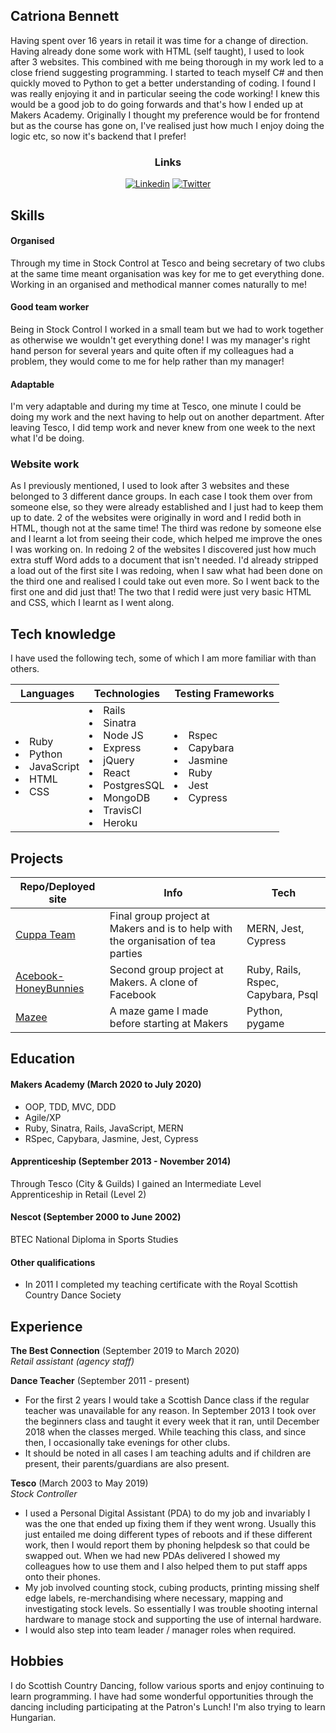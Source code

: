 ## Catriona Bennett

Having spent over 16 years in retail it was time for a change of direction. Having already done some work with HTML (self taught), I used to look after 3 websites. This combined with me being thorough in my work led to a close friend suggesting programming. I started to teach myself C# and then quickly moved to Python to get a better understanding of coding. I found I was really enjoying it and in particular seeing the code working! I knew this would be a good job to do going forwards and that's how I ended up at Makers Academy. Originally I thought my preference would be for frontend but as the course has gone on, I've realised just how much I enjoy doing the logic etc, so now it's backend that I prefer!

<center><h3>Links</h3>

[![Linkedin](https://img.shields.io/badge/LinkedIn-%232A6AC7?style=for-the-badge&amp;logo=linkedin)](https://www.linkedin.com/in/catriona-bennett-1089b31ab/)
[![Twitter](https://img.shields.io/badge/Twitter-%231DA1F2?style=for-the-badge&amp;logo=twitter&amp;logoColor=white)](https://twitter.com/cmb84scd)
</center>

## Skills

#### Organised

Through my time in Stock Control at Tesco and being secretary of two clubs at the same time meant organisation was key for me to get everything done. Working in an organised and methodical manner comes naturally to me!

#### Good team worker

Being in Stock Control I worked in a small team but we had to work together as otherwise we wouldn't get everything done! I was my manager's right hand person for several years and quite often if my colleagues had a problem, they would come to me for help rather than my manager!

#### Adaptable

I'm very adaptable and during my time at Tesco, one minute I could be doing my work and the next having to help out on another department. After leaving Tesco, I did temp work and never knew from one week to the next what I'd be doing.

### Website work

As I previously mentioned, I used to look after 3 websites and these belonged to 3 different dance groups. In each case I took them over from someone else, so they were already established and I just had to keep them up to date. 2 of the websites were originally in word and I redid both in HTML, though not at the same time! The third was redone by someone else and I learnt a lot from seeing their code, which helped me improve the ones I was working on. In redoing 2 of the websites I discovered just how much extra stuff Word adds to a document that isn't needed. I'd already stripped a load out of the first site I was redoing, when I saw what had been done on the third one and realised I could take out even more. So I went back to the first one and did just that! The two that I redid were just very basic HTML and CSS, which I learnt as I went along.

## Tech knowledge
I have used the following tech, some of which I am more familiar with than others.
<table>
  <thead>
    <tr>
      <th>Languages</th>
      <th>Technologies</th>
      <th>Testing Frameworks</th>
    </tr>
  </thead>
  <tbody>
    <tr>
      <td>
        <li>Ruby</li>
        <li>Python</li>
        <li>JavaScript</li>
        <li>HTML</li>
        <li>CSS</li>
      </td>
      <td>
        <li>Rails</li>
        <li>Sinatra</li>
        <li>Node JS</li>
        <li>Express</li>
        <li>jQuery</li>
        <li>React</li>
        <li>PostgresSQL</li>
        <li>MongoDB</li>
        <li>TravisCI</li>
        <li>Heroku</li>
      </td>
      <td>
        <li>Rspec</li>
        <li>Capybara</li>
        <li>Jasmine</li>
        <li>Ruby</li>
        <li>Jest</li>
        <li>Cypress</li>
      </td>
  </tbody>
</table>
  
## Projects

| Repo/Deployed site | Info | Tech |
| --- | --- | --- |
| [Cuppa Team](https://github.com/cmb84scd/charity-apr2020) | Final group project at Makers and is to help with the organisation of tea parties | MERN, Jest, Cypress |
| [Acebook-HoneyBunnies](https://acebook-honeybunnies.herokuapp.com/) | Second group project at Makers. A clone of Facebook | Ruby, Rails, Rspec, Capybara, Psql |
| [Mazee](https://github.com/cmb84scd/Mazee) | A maze game I made before starting at Makers | Python, pygame |

## Education

#### Makers Academy (March 2020 to July 2020)

- OOP, TDD, MVC, DDD
- Agile/XP
- Ruby, Sinatra, Rails, JavaScript, MERN
- RSpec, Capybara, Jasmine, Jest, Cypress

#### Apprenticeship (September 2013 - November 2014)

Through Tesco (City & Guilds) I gained an Intermediate Level Apprenticeship in Retail (Level 2)

#### Nescot (September 2000 to June 2002)

BTEC National Diploma in Sports Studies

#### Other qualifications

- In 2011 I completed my teaching certificate with the Royal Scottish Country Dance Society

## Experience

**The Best Connection** (September 2019 to March 2020)    
*Retail assistant (agency staff)*

**Dance Teacher** (September 2011 - present)
- For the first 2 years I would take a Scottish Dance class if the regular teacher was unavailable for any reason. In September 2013 I took over the beginners class and taught it every week that it ran, until December 2018 when the classes merged. While teaching this class, and since then, I occasionally take evenings for other clubs.
- It should be noted in all cases I am teaching adults and if children are present, their parents/guardians are also present.

**Tesco** (March 2003 to May 2019)   
*Stock Controller*  
- I used a Personal Digital Assistant (PDA) to do my job and invariably I was the one that ended up fixing them if they went wrong. Usually this just entailed me doing different types of reboots and if these different work, then I would report them by phoning helpdesk so that could be swapped out. When we had new PDAs delivered I showed my colleagues how to use them and I also helped them to put staff apps onto their phones.
- My job involved counting stock, cubing products, printing missing shelf edge labels, re-merchandising where necessary, mapping and investigating stock levels. So essentially I was trouble shooting internal hardware to manage stock and supporting the use of internal hardware.
- I would also step into team leader / manager roles when required.

## Hobbies

I do Scottish Country Dancing, follow various sports and enjoy continuing to learn programming. I have had some wonderful opportunities through the dancing including participating at the Patron's Lunch! I'm also trying to learn Hungarian.
